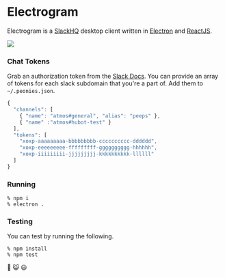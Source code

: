 # Electrogram

Electrogram is a [SlackHQ](https://slack.com/) desktop client written in [Electron](http://electron.atom.io/) and [ReactJS](https://facebook.github.io/react/).

![](https://cloud.githubusercontent.com/assets/38/8126814/ab1af59c-10a6-11e5-8de0-74e68b688b3d.gif)
 
### Chat Tokens

Grab an authorization token from the [Slack Docs](https://api.slack.com/web). You can provide an array of tokens for each slack subdomain that you're a part of. Add them to `~/.peonies.json`.

```javascript
{
  "channels": [
    { "name": "atmos#general", "alias": "peeps" },
    { "name" :"atmos#hubot-test" }
  ],
  "tokens": [
    "xoxp-aaaaaaaaa-bbbbbbbbb-cccccccccc-dddddd",
    "xoxp-eeeeeeeee-fffffffff-gggggggggg-hhhhhh",
    "xoxp-iiiiiiiii-jjjjjjjjj-kkkkkkkkkk-llllll"
  ]
}
```

### Running

    % npm i
    % electron .

### Testing

You can test by running the following.
    
    % npm install
    % npm test

:revolving_hearts: :smiley_cat: :smiley:
